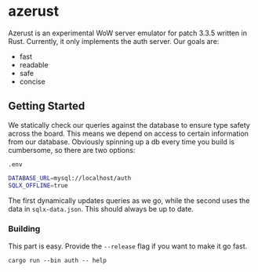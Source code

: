 # azerust

Azerust is an experimental WoW server emulator for patch 3.3.5
written in Rust. Currently, it only implements the auth server.
Our goals are:

- fast
- readable
- safe
- concise

## Getting Started

We statically check our queries against the database to ensure
type safety across the board. This means we depend on access to
certain information from our database. Obviously spinning up a
db every time you build is cumbersome, so there are two options:

`.env`

```bash
DATABASE_URL=mysql://localhost/auth
SQLX_OFFLINE=true
```

The first dynamically updates queries as we go, while the second
uses the data in `sqlx-data.json`. This should always be up to date.

### Building

This part is easy. Provide the `--release` flag if you want to
make it go fast.

```
cargo run --bin auth -- help
```
